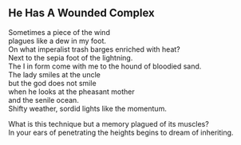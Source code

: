 He Has A Wounded Complex
------------------------
Sometimes a piece of the wind  
plagues like a dew in my foot.  
On what imperalist trash barges enriched with heat?  
Next to the sepia foot of the lightning.  
The I in form come with me to the hound of bloodied sand.  
The lady smiles at the uncle  
but the god does not smile  
when he looks at the pheasant mother  
and the senile ocean.  
Shifty weather, sordid lights like the momentum.  
  
What is this technique but a memory plagued of its muscles?  
In your ears of penetrating the heights begins to dream of inheriting.  
